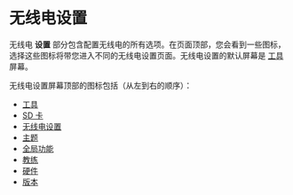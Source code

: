 # 无线电设置

无线电 **设置** 部分包含配置无线电的所有选项。在页面顶部，您会看到一些图标，选择这些图标将带您进入不同的无线电设置页面。无线电设置的默认屏幕是 [工具](tools.md) 屏幕。

无线电设置屏幕顶部的图标包括（从左到右的顺序）：

* [工具](tools.md)
* [SD 卡](sd-card.md)
* [无线电设置](radio-setup/)
* [主题](themes.md)
* [全局功能](global-functions.md)
* [教练](../model-settings/model-setup/trainer.md)
* [硬件](hardware.md)
* [版本](version.md)